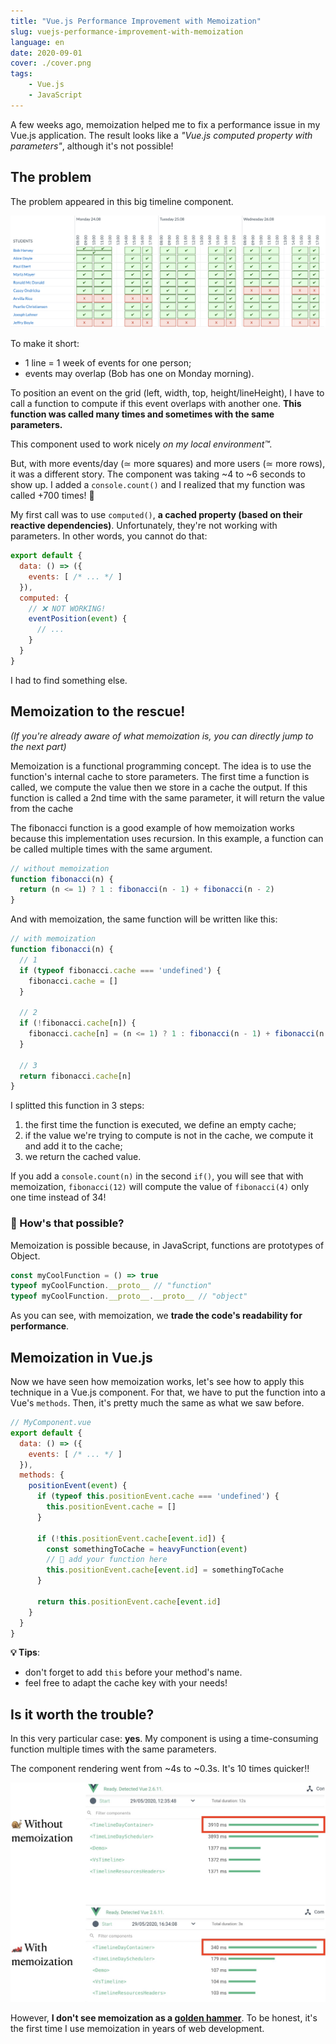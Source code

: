 ```yaml
---
title: "Vue.js Performance Improvement with Memoization"
slug: vuejs-performance-improvement-with-memoization
language: en
date: 2020-09-01
cover: ./cover.png
tags:
    - Vue.js
    - JavaScript
---
```


A few weeks ago, memoization helped me to fix a performance issue in my Vue.js application. The result looks like a *"Vue.js computed property with parameters"*, although it's not possible!


## The problem

The problem appeared in this big timeline component.

![the timeline component](./example.png)

To make it short: 
* 1 line = 1 week of events for one person;
* events may overlap (Bob has one on Monday morning).

To position an event on the grid (left, width, top, height/lineHeight), I have to call a function to compute if this event overlaps with another one. **This function was called many times and sometimes with the same parameters.**

This component used to work nicely *on my local environment™️.*

But, with more events/day (≃ more squares) and more users (≃ more rows), it was a different story. The component was taking ~4 to ~6 seconds to show up. I added a `console.count()` and I realized that my function was called +700 times! 🙈

My first call was to use `computed()`, **a cached property (based on their reactive dependencies)**.
Unfortunately, they're not working with parameters. In other words, you cannot do that:

```js
export default {
  data: () => ({
    events: [ /* ... */ ]
  }),
  computed: {
    // ❌ NOT WORKING!
    eventPosition(event) {
      // ...
    }
  }
}

```


I had to find something else.

## Memoization to the rescue!

*(If you're already aware of what memoization is, you can directly jump to the next part)*

Memoization is a functional programming concept. The idea is to use the function's internal cache to store parameters. The first time a function is called, we compute the value then we store in a cache the output. If this function is called a 2nd time with the same parameter, it will return the value from the cache

The fibonacci function is a good example of how memoization works because this implementation uses recursion. In this example, a function can be called multiple times with the same argument.

```js
// without memoization
function fibonacci(n) {
  return (n <= 1) ? 1 : fibonacci(n - 1) + fibonacci(n - 2)
}
```

And with memoization, the same function will be written like this:

```js
// with memoization
function fibonacci(n) {
  // 1
  if (typeof fibonacci.cache === 'undefined') {
    fibonacci.cache = []
  }

  // 2
  if (!fibonacci.cache[n]) {
    fibonacci.cache[n] = (n <= 1) ? 1 : fibonacci(n - 1) + fibonacci(n - 2)
  }

  // 3
  return fibonacci.cache[n]
}
```

I splitted this function in 3 steps:

1. the first time the function is executed, we define an empty cache;
2. if the value we're trying to compute is not in the cache, we compute it and add it to the cache;
3. we return the cached value.

If you add a `console.count(n)` in the second `if()`, you will see that with memoization, `fibonacci(12)` will compute the value of `fibonacci(4)` only one time instead of 34!

### 🧐 How's that possible?

Memoization is possible because, in JavaScript, functions are prototypes of Object.

```js
const myCoolFunction = () => true
typeof myCoolFunction.__proto__ // "function"
typeof myCoolFunction.__proto__.__proto__ // "object"
```


As you can see, with memoization, we **trade the code's readability for performance**.


## Memoization in Vue.js

Now we have seen how memoization works, let's see how to apply this technique in a Vue.js component.
For that, we have to put the function into a Vue's `methods`. Then, it's pretty much the same as what we saw before.

```js
// MyComponent.vue
export default {
  data: () => ({
    events: [ /* ... */ ]
  }),
  methods: {
    positionEvent(event) {
      if (typeof this.positionEvent.cache === 'undefined') {
        this.positionEvent.cache = []
      }

      if (!this.positionEvent.cache[event.id]) {
        const somethingToCache = heavyFunction(event)
        // 🔼 add your function here
        this.positionEvent.cache[event.id] = somethingToCache
      }

      return this.positionEvent.cache[event.id]
    }
  }
}
```

**💡 Tips**: 
* don't forget to add `this` before your method's name.
* feel free to adapt the cache key with your needs!

## Is it worth the trouble?

In this very particular case: **yes**. My component is using a time-consuming function multiple times with the same parameters.

The component rendering went from ~4s to ~0.3s. It's 10 times quicker!!

![performance gains with memoization](./with-without-memo.jpeg)

However, **I don't see memoization as a [golden hammer](https://en.wikipedia.org/wiki/Law_of_the_instrument)**. To be honest, it's the first time I use memoization in years of web development.
